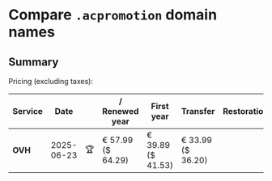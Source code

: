 # Compare `.acpromotion` domain names

## Summary

Pricing (excluding taxes):

| Service | Date |  | / Renewed year | First year | Transfer | Restoration |
|--|--|--|--|--|--|--|
| **OVH** | 2025-06-23 | 🏆 | € 57.99<br>($ 64.29) | € 39.89<br>($ 41.53) | € 33.99<br>($ 36.20) |  |
